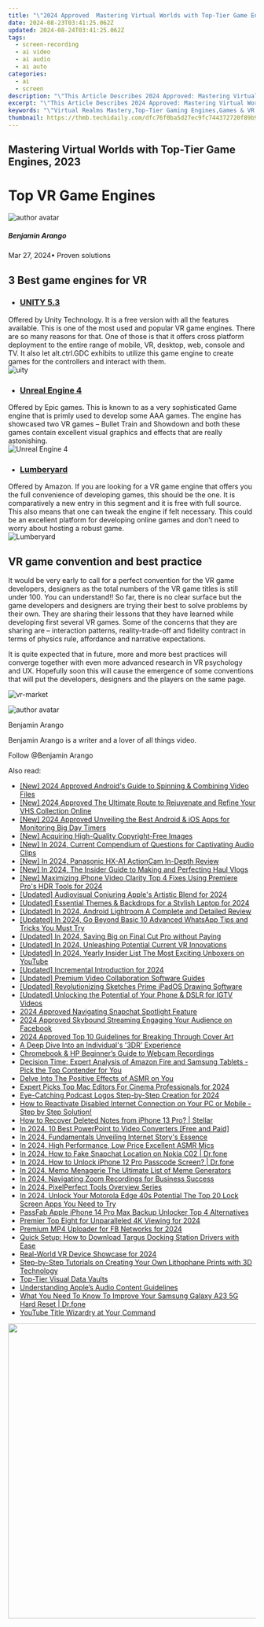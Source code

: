 ```yaml
---
title: "\"2024 Approved  Mastering Virtual Worlds with Top-Tier Game Engines, 2023\""
date: 2024-08-23T03:41:25.062Z
updated: 2024-08-24T03:41:25.062Z
tags: 
  - screen-recording
  - ai video
  - ai audio
  - ai auto
categories: 
  - ai
  - screen
description: "\"This Article Describes 2024 Approved: Mastering Virtual Worlds with Top-Tier Game Engines, 2023\""
excerpt: "\"This Article Describes 2024 Approved: Mastering Virtual Worlds with Top-Tier Game Engines, 2023\""
keywords: "\"Virtual Realms Mastery,Top-Tier Gaming Engines,Games & VR Advances,Engine Tech in Gameplay,Interactive World Designs,Next-Gen Virtualization,2023 Gaming Innovation\""
thumbnail: https://thmb.techidaily.com/dfc76f0ba5d27ec9fc744372720f89b9cd207751d15fc2d7499285fee5808af2.jpg
---
```


## Mastering Virtual Worlds with Top-Tier Game Engines, 2023

# Top VR Game Engines

![author avatar](https://images.wondershare.com/filmora/article-images/benjamin-arango-author.jpg)

##### Benjamin Arango

 Mar 27, 2024• Proven solutions

## 3 Best game engines for VR

* ### [UNITY 5.3](https://unity3d.com/cn/unity/whats-new/unity-5.3)  

 Offered by Unity Technology. It is a free version with all the features available. This is one of the most used and popular VR game engines. There are so many reasons for that. One of those is that it offers cross platform deployment to the entire range of mobile, VR, desktop, web, console and TV. It also let alt.ctrl.GDC exhibits to utilize this game engine to create games for the controllers and interact with them.  
![uity](https://images.wondershare.com/filmora/resource/uity.jpg)

* ### [Unreal Engine 4](https://www.unrealengine.com/zh-CN/what-is-unreal-engine-4)  

 Offered by Epic games. This is known to as a very sophisticated Game engine that is primly used to develop some AAA games. The engine has showcased two VR games – Bullet Train and Showdown and both these games contain excellent visual graphics and effects that are really astonishing.  
![Unreal Engine 4](https://images.wondershare.com/filmora/resource/unreal-engine.jpg)

* ### [Lumberyard](https://aws.amazon.com/cn/lumberyard/)  

 Offered by Amazon. If you are looking for a VR game engine that offers you the full convenience of developing games, this should be the one. It is comparatively a new entry in this segment and it is free with full source. This also means that one can tweak the engine if felt necessary. This could be an excellent platform for developing online games and don’t need to worry about hosting a robust game.  
![Lumberyard](https://images.wondershare.com/filmora/resource/lumberyard.jpg)

## VR game convention and best practice

 It would be very early to call for a perfect convention for the VR game developers, designers as the total numbers of the VR game titles is still under 100\. You can understand!! So far, there is no clear surface but the game developers and designers are trying their best to solve problems by their own. They are sharing their lessons that they have learned while developing first several VR games. Some of the concerns that they are sharing are – interaction patterns, reality-trade-off and fidelity contract in terms of physics rule, affordance and narrative expectations.

 It is quite expected that in future, more and more best practices will converge together with even more advanced research in VR psychology and UX. Hopefully soon this will cause the emergence of some conventions that will put the developers, designers and the players on the same page.

![vr-market](https://images.wondershare.com/filmora/resource/vr-market.jpg)

![author avatar](https://images.wondershare.com/filmora/article-images/benjamin-arango-author.jpg)

Benjamin Arango

Benjamin Arango is a writer and a lover of all things video.

Follow @Benjamin Arango


<ins class="adsbygoogle"
     style="display:block"
     data-ad-format="autorelaxed"
     data-ad-client="ca-pub-7571918770474297"
     data-ad-slot="1223367746"></ins>



<ins class="adsbygoogle"
     style="display:block"
     data-ad-client="ca-pub-7571918770474297"
     data-ad-slot="8358498916"
     data-ad-format="auto"
     data-full-width-responsive="true"></ins>






<span class="atpl-alsoreadstyle">Also read:</span>
<div><ul>
<li><a href="https://fox-info.techidaily.com/new-2024-approved-androids-guide-to-spinning-and-combining-video-files/"><u>[New] 2024 Approved  Android's Guide to Spinning & Combining Video Files</u></a></li>
<li><a href="https://fox-info.techidaily.com/new-2024-approved-the-ultimate-route-to-rejuvenate-and-refine-your-vhs-collection-online/"><u>[New] 2024 Approved  The Ultimate Route to Rejuvenate and Refine Your VHS Collection Online</u></a></li>
<li><a href="https://fox-info.techidaily.com/new-2024-approved-unveiling-the-best-android-and-ios-apps-for-monitoring-big-day-timers/"><u>[New] 2024 Approved  Unveiling the Best Android & iOS Apps for Monitoring Big Day Timers</u></a></li>
<li><a href="https://fox-info.techidaily.com/new-acquiring-high-quality-copyright-free-images/"><u>[New] Acquiring High-Quality Copyright-Free Images</u></a></li>
<li><a href="https://fox-info.techidaily.com/new-in-2024-current-compendium-of-questions-for-captivating-audio-clips/"><u>[New] In 2024, Current Compendium of Questions for Captivating Audio Clips</u></a></li>
<li><a href="https://fox-info.techidaily.com/new-in-2024-panasonic-hx-a1-actioncam-in-depth-review/"><u>[New] In 2024, Panasonic HX-A1 ActionCam  In-Depth Review</u></a></li>
<li><a href="https://fox-info.techidaily.com/new-in-2024-the-insider-guide-to-making-and-perfecting-haul-vlogs/"><u>[New] In 2024, The Insider Guide to Making and Perfecting Haul Vlogs</u></a></li>
<li><a href="https://fox-info.techidaily.com/new-maximizing-iphone-video-clarity-top-4-fixes-using-premiere-pros-hdr-tools-for-2024/"><u>[New] Maximizing iPhone Video Clarity  Top 4 Fixes Using Premiere Pro's HDR Tools for 2024</u></a></li>
<li><a href="https://fox-info.techidaily.com/updated-audiovisual-conjuring-apples-artistic-blend-for-2024/"><u>[Updated] Audiovisual Conjuring  Apple's Artistic Blend for 2024</u></a></li>
<li><a href="https://fox-info.techidaily.com/updated-essential-themes-and-backdrops-for-a-stylish-laptop-for-2024/"><u>[Updated] Essential Themes & Backdrops for a Stylish Laptop for 2024</u></a></li>
<li><a href="https://fox-info.techidaily.com/updated-in-2024-android-lightroom-a-complete-and-detailed-review/"><u>[Updated] In 2024, Android Lightroom  A Complete and Detailed Review</u></a></li>
<li><a href="https://fox-info.techidaily.com/updated-in-2024-go-beyond-basic-10-advanced-whatsapp-tips-and-tricks-you-must-try/"><u>[Updated] In 2024, Go Beyond Basic  10 Advanced WhatsApp Tips and Tricks You Must Try</u></a></li>
<li><a href="https://fox-info.techidaily.com/updated-in-2024-saving-big-on-final-cut-pro-without-paying/"><u>[Updated] In 2024, Saving Big on Final Cut Pro without Paying</u></a></li>
<li><a href="https://fox-info.techidaily.com/updated-in-2024-unleashing-potential-current-vr-innovations/"><u>[Updated] In 2024, Unleashing Potential  Current VR Innovations</u></a></li>
<li><a href="https://fox-info.techidaily.com/updated-in-2024-yearly-insider-list-the-most-exciting-unboxers-on-youtube/"><u>[Updated] In 2024, Yearly Insider List  The Most Exciting Unboxers on YouTube</u></a></li>
<li><a href="https://fox-info.techidaily.com/updated-incremental-introduction-for-2024/"><u>[Updated] Incremental Introduction for 2024</u></a></li>
<li><a href="https://on-screen-recording.techidaily.com/updated-premium-video-collaboration-software-guides/"><u>[Updated] Premium Video Collaboration Software Guides</u></a></li>
<li><a href="https://fox-info.techidaily.com/updated-revolutionizing-sketches-prime-ipados-drawing-software/"><u>[Updated] Revolutionizing Sketches  Prime iPadOS Drawing Software</u></a></li>
<li><a href="https://instagram-videos.techidaily.com/updated-unlocking-the-potential-of-your-phone-and-dslr-for-igtv-videos/"><u>[Updated] Unlocking the Potential of Your Phone & DSLR for IGTV Videos</u></a></li>
<li><a href="https://fox-friendly.techidaily.com/2024-approved-navigating-snapchat-spotlight-feature/"><u>2024 Approved  Navigating Snapchat Spotlight Feature</u></a></li>
<li><a href="https://facebook-video-content.techidaily.com/2024-approved-skybound-streaming-engaging-your-audience-on-facebook/"><u>2024 Approved  Skybound Streaming  Engaging Your Audience on Facebook</u></a></li>
<li><a href="https://some-tips.techidaily.com/2024-approved-top-10-guidelines-for-breaking-through-cover-art/"><u>2024 Approved  Top 10 Guidelines for Breaking Through Cover Art</u></a></li>
<li><a href="https://extra-information.techidaily.com/a-deep-dive-into-an-individuals-3dr-experience/"><u>A Deep Dive Into an Individual's '3DR' Experience</u></a></li>
<li><a href="https://digital-screen-recording.techidaily.com/chromebook-and-hp-beginners-guide-to-webcam-recordings/"><u>Chromebook & HP  Beginner’s Guide to Webcam Recordings</u></a></li>
<li><a href="https://buynow-info.techidaily.com/decision-time-expert-analysis-of-amazon-fire-and-samsung-tablets-pick-the-top-contender-for-you/"><u>Decision Time: Expert Analysis of Amazon Fire and Samsung Tablets - Pick the Top Contender for You</u></a></li>
<li><a href="https://extra-lessons.techidaily.com/delve-into-the-positive-effects-of-asmr-on-you/"><u>Delve Into The Positive Effects of ASMR on You</u></a></li>
<li><a href="https://some-techniques.techidaily.com/expert-picks-top-mac-editors-for-cinema-professionals-for-2024/"><u>Expert Picks  Top Mac Editors For Cinema Professionals for 2024</u></a></li>
<li><a href="https://fox-info.techidaily.com/eye-catching-podcast-logos-step-by-step-creation-for-2024/"><u>Eye-Catching Podcast Logos  Step-by-Step Creation for 2024</u></a></li>
<li><a href="https://common-error.techidaily.com/how-to-reactivate-disabled-internet-connection-on-your-pc-or-mobile-step-by-step-solution/"><u>How to Reactivate Disabled Internet Connection on Your PC or Mobile - Step by Step Solution!</u></a></li>
<li><a href="https://blog-min.techidaily.com/how-to-recover-deleted-notes-from-iphone-13-pro-stellar-by-stellar-data-recovery-ios-iphone-data-recovery/"><u>How to Recover Deleted Notes from iPhone 13 Pro? | Stellar</u></a></li>
<li><a href="https://video-capture.techidaily.com/in-2024-10-best-powerpoint-to-video-converters-free-and-paid/"><u>In 2024, 10 Best PowerPoint to Video Converters [Free and Paid]</u></a></li>
<li><a href="https://fox-info.techidaily.com/in-2024-fundamentals-unveiling-internet-storys-essence/"><u>In 2024, Fundamentals  Unveiling Internet Story's Essence</u></a></li>
<li><a href="https://fox-info.techidaily.com/in-2024-high-performance-low-price-excellent-asmr-mics/"><u>In 2024, High Performance, Low Price  Excellent ASMR Mics</u></a></li>
<li><a href="https://location-social.techidaily.com/in-2024-how-to-fake-snapchat-location-on-nokia-c02-drfone-by-drfone-virtual-android/"><u>In 2024, How to Fake Snapchat Location on Nokia C02 | Dr.fone</u></a></li>
<li><a href="https://iphone-unlock.techidaily.com/in-2024-how-to-unlock-iphone-12-pro-passcode-screen-drfone-by-drfone-ios/"><u>In 2024, How to Unlock iPhone 12 Pro Passcode Screen? | Dr.fone</u></a></li>
<li><a href="https://fox-info.techidaily.com/in-2024-memo-menagerie-the-ultimate-list-of-meme-generators/"><u>In 2024, Memo Menagerie  The Ultimate List of Meme Generators</u></a></li>
<li><a href="https://screen-mirroring-recording.techidaily.com/in-2024-navigating-zoom-recordings-for-business-success/"><u>In 2024, Navigating Zoom Recordings for Business Success</u></a></li>
<li><a href="https://fox-info.techidaily.com/in-2024-pixelperfect-tools-overview-series/"><u>In 2024, PixelPerfect Tools Overview Series</u></a></li>
<li><a href="https://android-unlock.techidaily.com/in-2024-unlock-your-motorola-edge-40s-potential-the-top-20-lock-screen-apps-you-need-to-try-by-drfone-android/"><u>In 2024, Unlock Your Motorola Edge 40s Potential The Top 20 Lock Screen Apps You Need to Try</u></a></li>
<li><a href="https://ios-unlock.techidaily.com/passfab-apple-iphone-14-pro-max-backup-unlocker-top-4-alternatives-by-drfone-ios/"><u>PassFab Apple iPhone 14 Pro Max Backup Unlocker Top 4 Alternatives</u></a></li>
<li><a href="https://fox-info.techidaily.com/premier-top-eight-for-unparalleled-4k-viewing-for-2024/"><u>Premier Top Eight for Unparalleled 4K Viewing for 2024</u></a></li>
<li><a href="https://facebook-video-recording.techidaily.com/premium-mp4-uploader-for-fb-networks-for-2024/"><u>Premium MP4 Uploader for FB Networks for 2024</u></a></li>
<li><a href="https://win-amazing.techidaily.com/quick-setup-how-to-download-targus-docking-station-drivers-with-ease/"><u>Quick Setup: How to Download Targus Docking Station Drivers with Ease</u></a></li>
<li><a href="https://fox-info.techidaily.com/real-world-vr-device-showcase-for-2024/"><u>Real-World VR Device Showcase for 2024</u></a></li>
<li><a href="https://hardware-tips.techidaily.com/step-by-step-tutorials-on-creating-your-own-lithophane-prints-with-3d-technology/"><u>Step-by-Step Tutorials on Creating Your Own Lithophane Prints with 3D Technology</u></a></li>
<li><a href="https://fox-info.techidaily.com/top-tier-visual-data-vaults/"><u>Top-Tier Visual Data Vaults</u></a></li>
<li><a href="https://fox-info.techidaily.com/understanding-apples-audio-content-guidelines/"><u>Understanding Apple’s Audio Content Guidelines</u></a></li>
<li><a href="https://techidaily.com/what-you-need-to-know-to-improve-your-samsung-galaxy-a23-5g-hard-reset-drfone-by-drfone-reset-android-reset-android/"><u>What You Need To Know To Improve Your Samsung Galaxy A23 5G Hard Reset | Dr.fone</u></a></li>
<li><a href="https://fox-info.techidaily.com/youtube-title-wizardry-at-your-command/"><u>YouTube Title Wizardry at Your Command</u></a></li>
</ul></div>

<!-- affiliate ads begin -->
<a href="https://unicoeye.pxf.io/c/5597632/2084399/18498" target="_top" id="2084399"><img src="//a.impactradius-go.com/display-ad/18498-2084399" border="0" alt="" width="1125" height="600"/></a><img height="0" width="0" src="https://imp.pxf.io/i/5597632/2084399/18498" style="position:absolute;visibility:hidden;" border="0" />
<!-- affiliate ads end -->
